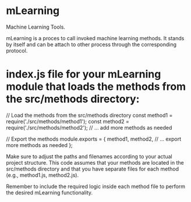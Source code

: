 # mLearning
Machine Learning Tools.

mLearning is a proces to call invoked machine learning methods.
It stands by itself and can be attach to other process through the corresponding protocol.

 # index.js file for your mLearning module that loads the methods from the src/methods directory:

// Load the methods from the src/methods directory
const method1 = require('./src/methods/method1');
const method2 = require('./src/methods/method2');
// ... add more methods as needed

// Export the methods
module.exports = {
  method1,
  method2,
  // ... export more methods as needed
};

Make sure to adjust the paths and filenames according to your actual project structure. This code assumes that your methods are located in the src/methods directory and that you have separate files for each method (e.g., method1.js, method2.js).

Remember to include the required logic inside each method file to perform the desired mLearning functionality.